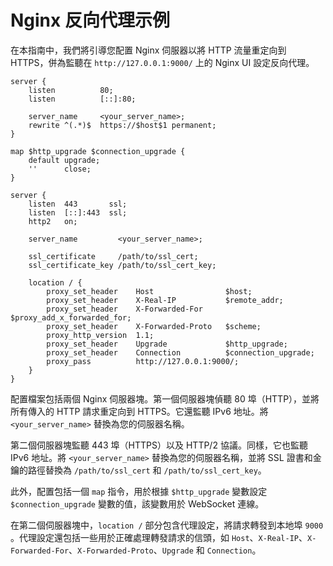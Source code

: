# Nginx 反向代理示例

在本指南中，我們將引導您配置 Nginx 伺服器以將 HTTP 流量重定向到 HTTPS，併為監聽在 `http://127.0.0.1:9000/` 上的 Nginx UI
設定反向代理。

```nginx
server {
    listen          80;
    listen          [::]:80;

    server_name     <your_server_name>;
    rewrite ^(.*)$  https://$host$1 permanent;
}

map $http_upgrade $connection_upgrade {
    default upgrade;
    ''      close;
}

server {
    listen  443       ssl;
    listen  [::]:443  ssl;
    http2   on;

    server_name         <your_server_name>;

    ssl_certificate     /path/to/ssl_cert;
    ssl_certificate_key /path/to/ssl_cert_key;

    location / {
        proxy_set_header    Host                $host;
        proxy_set_header    X-Real-IP           $remote_addr;
        proxy_set_header    X-Forwarded-For     $proxy_add_x_forwarded_for;
        proxy_set_header    X-Forwarded-Proto   $scheme;
        proxy_http_version  1.1;
        proxy_set_header    Upgrade             $http_upgrade;
        proxy_set_header    Connection          $connection_upgrade;
        proxy_pass          http://127.0.0.1:9000/;
    }
}
```

配置檔案包括兩個 Nginx 伺服器塊。第一個伺服器塊偵聽 80 埠（HTTP），並將所有傳入的 HTTP 請求重定向到 HTTPS。它還監聽 IPv6
地址。將 `<your_server_name>` 替換為您的伺服器名稱。

第二個伺服器塊監聽 443 埠（HTTPS）以及 HTTP/2 協議。同樣，它也監聽 IPv6 地址。將 `<your_server_name>` 替換為您的伺服器名稱，並將
SSL 證書和金鑰的路徑替換為 `/path/to/ssl_cert` 和 `/path/to/ssl_cert_key`。

此外，配置包括一個 `map` 指令，用於根據 `$http_upgrade` 變數設定 `$connection_upgrade` 變數的值，該變數用於 WebSocket 連線。

在第二個伺服器塊中，`location /` 部分包含代理設定，將請求轉發到本地埠 `9000`
。代理設定還包括一些用於正確處理轉發請求的信頭，如 `Host`、`X-Real-IP`、`X-Forwarded-For`、`X-Forwarded-Proto`、`Upgrade`
和 `Connection`。
